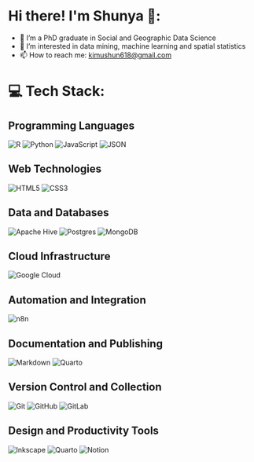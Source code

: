 # Hi there! I'm Shunya 👋:

- 🔭 I’m a PhD graduate in Social and Geographic Data Science
- 🌱 I’m interested in data mining, machine learning and spatial statistics
- 📫 How to reach me: [kimushun618@gmail.com](mailto:kimushun618@gmail.com)

# 💻 Tech Stack:
## Programming Languages
![R](https://img.shields.io/badge/r-%23276DC3.svg?style=for-the-badge&logo=r&logoColor=white) ![Python](https://img.shields.io/badge/python-3670A0?style=for-the-badge&logo=python&logoColor=ffdd54) ![JavaScript](https://img.shields.io/badge/javascript-%23323330.svg?style=for-the-badge&logo=javascript&logoColor=%23F7DF1E) ![JSON](https://img.shields.io/badge/json-%23E34F26.svg?style=for-the-badge&logo=json&logoColor=white)
## Web Technologies
![HTML5](https://img.shields.io/badge/html5-E34F26?style=for-the-badge&logo=html5&logoColor=white) ![CSS3](https://img.shields.io/badge/css3-1572B6?style=for-the-badge&logo=css3&logoColor=white)
## Data and Databases
![Apache Hive](https://img.shields.io/badge/Apache%20Hive-FDEE21?style=for-the-badge&logo=apachehive&logoColor=black) ![Postgres](https://img.shields.io/badge/postgres-%23316192.svg?style=for-the-badge&logo=postgresql&logoColor=white) ![MongoDB](https://img.shields.io/badge/mongodb-%2347A248.svg?style=for-the-badge&logo=mongodb&logoColor=white)
## Cloud Infrastructure
![Google Cloud](https://img.shields.io/badge/GoogleCloud-%234285F4.svg?style=for-the-badge&logo=google-cloud&logoColor=white)  
## Automation and Integration
![n8n](https://img.shields.io/badge/n8n-%23000000.svg?style=for-the-badge&logo=n8n&logoColor=white)
## Documentation and Publishing
![Markdown](https://img.shields.io/badge/markdown-%23000000.svg?style=for-the-badge&logo=markdown&logoColor=white) ![Quarto](https://img.shields.io/badge/quarto-%230073EA.svg?style=for-the-badge&logo=quarto&logoColor=white)
## Version Control and Collection
![Git](https://img.shields.io/badge/git-%23F05033.svg?style=for-the-badge&logo=git&logoColor=white) ![GitHub](https://img.shields.io/badge/github-%23121011.svg?style=for-the-badge&logo=github&logoColor=white) ![GitLab](https://img.shields.io/badge/gitlab-%23181717.svg?style=for-the-badge&logo=gitlab&logoColor=white) 
## Design and Productivity Tools
![Inkscape](https://img.shields.io/badge/Inkscape-e0e0e0?style=for-the-badge&logo=inkscape&logoColor=080A13) ![Quarto](https://img.shields.io/badge/quarto-%230073EA.svg?style=for-the-badge&logo=quarto&logoColor=white) ![Notion](https://img.shields.io/badge/Notion-%23000000.svg?style=for-the-badge&logo=notion&logoColor=white)
